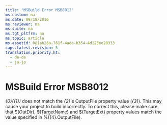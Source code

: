 ```yaml
---
title: "MSBuild Error MSB8012"
ms.custom: na
ms.date: 09/18/2016
ms.reviewer: na
ms.suite: na
ms.tgt_pltfrm: na
ms.topic: article
ms.assetid: 081ab26a-761f-4ada-b354-4d123ee20333
caps.latest.revision: 5
translation.priority.ht: 
  - de-de
  - ja-jp
---
```

# MSBuild Error MSB8012
*{0}({1})* does not match the *{2}*'s OutputFile property value (*{3}*). This may cause your project to build incorrectly. To correct this, please make sure that $(OutDir), $(TargetName) and $(TargetExt) property values match the value specified in %({4}.OutputFile).